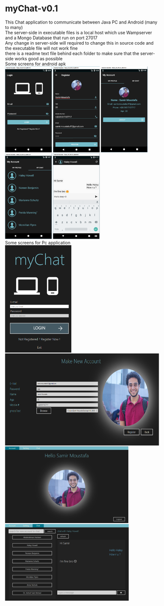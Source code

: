 # myChat-v0.1
This Chat application to communicate between Java PC and Android (many to many)
<br/>
The server-side in executable files is a local host which use Wampserver and a Mongo Database that run on port 27017
<br/>
Any change in server-side will required to change this in source code and the executable file will not work fine
<br/>
there is a readme text file behind each folder to make sure that the server-side works good as possible
<br/>
Some screens for android apk
<br/>
<img src="https://github.com/SamirMoustafa/myChat-v0.1/blob/8f45af85a2b3505012db76d0c70e005466763bdf/Screens/Mob%231.png?raw=true" height="280"/>
<img src="https://github.com/SamirMoustafa/myChat-v0.1/blob/8f45af85a2b3505012db76d0c70e005466763bdf/Screens/Mob%232.png?raw=true" height="280"/>
<img src="https://github.com/SamirMoustafa/myChat-v0.1/blob/8f45af85a2b3505012db76d0c70e005466763bdf/Screens/Mob%233.png?raw=true" height="280"/>
<img src="https://github.com/SamirMoustafa/myChat-v0.1/blob/8f45af85a2b3505012db76d0c70e005466763bdf/Screens/Mob%234.png?raw=true" height="280"/>
<img src="https://github.com/SamirMoustafa/myChat-v0.1/blob/8f45af85a2b3505012db76d0c70e005466763bdf/Screens/Mob%235.png?raw=true" height="280"/>
<br/>
Some screens for Pc application
<br/>
<img src="https://github.com/SamirMoustafa/myChat-v0.1/blob/8f45af85a2b3505012db76d0c70e005466763bdf/Screens/Pc%231.png?raw=true" height="350"/>
<img src="https://github.com/SamirMoustafa/myChat-v0.1/blob/8f45af85a2b3505012db76d0c70e005466763bdf/Screens/Pc%232.png?raw=true" height="300"/>
<img src="https://github.com/SamirMoustafa/myChat-v0.1/blob/8f45af85a2b3505012db76d0c70e005466763bdf/Screens/Pc%233.png?raw=true" height="250"/>
<img src="https://github.com/SamirMoustafa/myChat-v0.1/blob/8f45af85a2b3505012db76d0c70e005466763bdf/Screens/Pc%234.png?raw=true" height="250"/>
